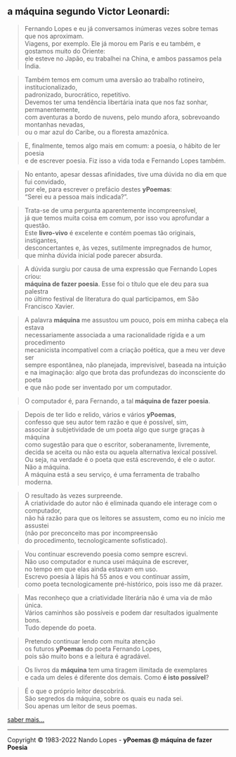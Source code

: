 a **máquina** segundo **Victor Leonardi:**  
---
> Fernando Lopes e eu já conversamos inúmeras vezes sobre temas que nos aproximam.  
> Viagens, por exemplo. Ele já morou em Paris e eu também, e gostamos muito do Oriente:  
> ele esteve no Japão, eu trabalhei na China, e ambos passamos pela Índia.  

> Também temos em comum uma aversão ao trabalho rotineiro, institucionalizado,  
> padronizado, burocrático, repetitivo.  
> Devemos ter uma tendência libertária inata que nos faz sonhar, permanentemente,  
> com aventuras a bordo de nuvens, pelo mundo afora, sobrevoando montanhas nevadas,  
> ou o mar azul do Caribe, ou a floresta amazônica.  

> E, finalmente, temos algo mais em comum: a poesia, o hábito de ler poesia  
> e de escrever poesia. Fiz isso a vida toda e Fernando Lopes também.  

> No entanto, apesar dessas afinidades, tive uma dúvida no dia em que fui convidado,  
> por ele, para escrever o prefácio destes **yPoemas**:  
> “Serei eu a pessoa mais indicada?”.  

> Trata-se de uma pergunta aparentemente incompreensível,  
> já que temos muita coisa em comum, por isso vou aprofundar a questão.  
> Este **livro-vivo** é excelente e contém poemas tão originais, instigantes,  
> desconcertantes e, às vezes, sutilmente impregnados de humor,  
> que minha dúvida inicial pode parecer absurda.  

> A dúvida surgiu por causa de uma expressão que Fernando Lopes criou:  
> **máquina de fazer poesia**. Esse foi o título que ele deu para sua palestra  
> no último festival de literatura do qual participamos, em São Francisco Xavier.  

> A palavra **máquina** me assustou um pouco, pois em minha cabeça ela estava  
> necessariamente associada a uma racionalidade rígida e a um procedimento  
> mecanicista incompatível com a criação poética, que a meu ver deve ser  
> sempre espontânea, não planejada, imprevisível, baseada na intuição  
> e na imaginação: algo que brota das profundezas do inconsciente do poeta  
> e que não pode ser inventado por um computador.  

> O computador é, para Fernando, a tal **máquina de fazer poesia**.  

> Depois de ter lido e relido, vários e vários **yPoemas**,  
> confesso que seu autor tem razão e que é possível, sim,  
> associar à subjetividade de um poeta algo que surge graças à máquina  
> como sugestão para que o escritor, soberanamente, livremente,  
> decida se aceita ou não esta ou aquela alternativa lexical possível.  
> Ou seja, na verdade é o poeta que está escrevendo, é ele o autor.  
> Não a máquina.  
> A máquina está a seu serviço, é uma ferramenta de trabalho moderna.  

> O resultado às vezes surpreende.  
> A criatividade do autor não é eliminada quando ele interage com o computador,   
> não há razão para que os leitores se assustem, como eu no início me assustei  
> (não por preconceito mas por incompreensão  
> do procedimento, tecnologicamente sofisticado).  

> Vou continuar escrevendo poesia como sempre escrevi.  
> Não uso computador e nunca usei máquina de escrever,  
> no tempo em que elas ainda estavam em uso.  
> Escrevo poesia à lápis há 55 anos e vou continuar assim,  
> como poeta tecnologicamente pré-histórico, pois isso me dá prazer.  

> Mas reconheço que a criatividade literária não é uma via de mão única.  
> Vários caminhos são possíveis e podem dar resultados igualmente bons.  
> Tudo depende do poeta.  

> Pretendo continuar lendo com muita atenção  
> os futuros **yPoemas** do poeta Fernando Lopes,  
> pois são muito bons e a leitura é agradável.  

> Os livros da **máquina** tem uma tiragem ilimitada de exemplares  
> e cada um deles é diferente dos demais. Como **é isto possível**?  

> É o que o próprio leitor descobrirá.  
> São segredos da máquina, sobre os quais eu nada sei.  
> Sou apenas um leitor de seus poemas.  

[saber mais...](https://www.facebook.com/victor.leonardi.18)
___
Copyright © 1983-2022 Nando Lopes - **yPoemas @ máquina de fazer Poesia**